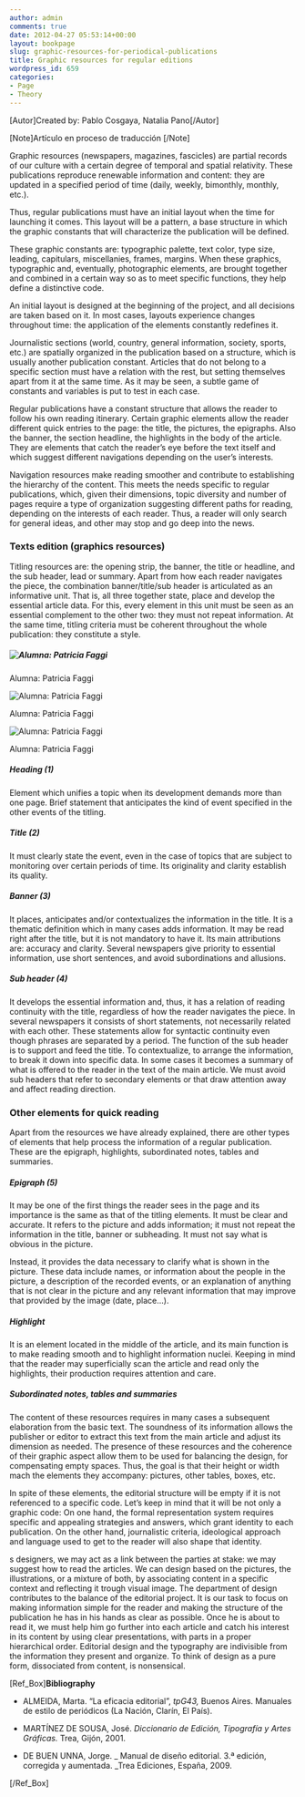```yaml
---
author: admin
comments: true
date: 2012-04-27 05:53:14+00:00
layout: bookpage
slug: graphic-resources-for-periodical-publications
title: Graphic resources for regular editions
wordpress_id: 659
categories:
- Page
- Theory
---
```


[Autor]Created by: Pablo Cosgaya, Natalia Pano[/Autor]

[Note]Artículo en proceso de traducción [/Note]

Graphic resources (newspapers, magazines, fascicles) are partial records of our culture with a certain degree of temporal and spatial relativity. These publications reproduce renewable information and content: they are updated in a specified period of time (daily, weekly, bimonthly, monthly, etc.).

Thus, regular publications must have an initial layout when the time for launching it comes. This layout will be a pattern, a base structure in which the graphic constants that will characterize the publication will be defined.

These graphic constants are: typographic palette, text color, type size, leading, capitulars, miscellanies, frames, margins. When these graphics, typographic and, eventually, photographic elements, are brought together and combined in a certain way so as to meet specific functions, they help define a distinctive code.

An initial layout is designed at the beginning of the project, and all decisions are taken based on it. In most cases, layouts experience changes throughout time: the application of the elements constantly redefines it.

Journalistic sections (world, country, general information, society, sports, etc.) are spatially organized in the publication based on a structure, which is usually another publication constant. Articles that do not belong to a specific section must have a relation with the rest, but setting themselves apart from it at the same time. As it may be seen, a subtle game of constants and variables is put to test in each case.

Regular publications have a constant structure that allows the reader to follow his own reading itinerary. Certain graphic elements allow the reader different quick entries to the page: the title, the pictures, the epigraphs. Also the banner, the section headline, the highlights in the body of the article. They are elements that catch the reader’s eye before the text itself and which suggest different navigations depending on the user’s interests.

Navigation resources make reading smoother and contribute to establishing the hierarchy of the content. This meets the needs specific to regular publications, which, given their dimensions, topic diversity and number of pages require a type of organization suggesting different paths for reading, depending on the interests of each reader. Thus, a reader will only search for general ideas, and other may stop and go deep into the news.


### Texts edition (graphics resources)


Titling resources are: the opening strip, the banner, the title or headline, and the sub header, lead or summary. Apart from how each reader navigates the piece, the combination banner/title/sub header is articulated as an informative unit. That is, all three together state, place and develop the essential article data. For this, every element in this unit must be seen as an essential complement to the other two: they must not repeat information. At the same time, titling criteria must be coherent throughout the whole publication: they constitute a style.


##### ![Alumna: Patricia Faggi](/en-US/images/T06B-T06B-partesdeldiario01_faggi.jpg)

Alumna: Patricia Faggi

![Alumna: Patricia Faggi](/en-US/images/T06B-T06B-partesdeldiario02_faggi1.jpg)

Alumna: Patricia Faggi

![Alumna: Patricia Faggi](/en-US/images/T06B-T06B-partesdeldiario03_faggi1.jpg)

Alumna: Patricia Faggi





##### Heading (1)


Element which unifies a topic when its development demands more than one page. Brief statement that anticipates the kind of event specified in the other events of the titling.


##### Title (2)


It must clearly state the event, even in the case of topics that are subject to monitoring over certain periods of time. Its originality and clarity establish its quality.


##### Banner (3)


It places, anticipates and/or contextualizes the information in the title. It is a thematic definition which in many cases adds information. It may be read right after the title, but it is not mandatory to have it. Its main attributions are: accuracy and clarity. Several newspapers give priority to essential information, use short sentences, and avoid subordinations and allusions.


##### Sub header (4)


It develops the essential information and, thus, it has a relation of reading continuity with the title, regardless of how the reader navigates the piece. In several newspapers it consists of short statements, not necessarily related with each other. These statements allow for syntactic continuity even though phrases are separated by a period. The function of the sub header is to support and feed the title. To contextualize, to arrange the information, to break it down into specific data. In some cases it becomes a summary of what is offered to the reader in the text of the main article. We must avoid sub headers that refer to secondary elements or that draw attention away and affect reading direction.


### Other elements for quick reading


Apart from the resources we have already explained, there are other types of elements that help process the information of a regular publication. These are the epigraph, highlights, subordinated notes, tables and summaries.


##### Epigraph (5)


It may be one of the first things the reader sees in the page and its importance is the same as that of the titling elements. It must be clear and accurate. It refers to the picture and adds information; it must not repeat the information in the title, banner or subheading. It must not say what is obvious in the picture.

Instead, it provides the data necessary to clarify what is shown in the picture. These data include names, or information about the people in the picture, a description of the recorded events, or an explanation of anything that is not clear in the picture and any relevant information that may improve that provided by the image (date, place...).


##### Highlight


It is an element located in the middle of the article, and its main function is to make reading smooth and to highlight information nuclei. Keeping in mind that the reader may superficially scan the article and read only the highlights, their production requires attention and care.


##### Subordinated notes, tables and summaries


The content of these resources requires in many cases a subsequent elaboration from the basic text. The soundness of its information allows the publisher or editor to extract this text from the main article and adjust its dimension as needed. The presence of these resources and the coherence of their graphic aspect allow them to be used for balancing the design, for compensating empty spaces. Thus, the goal is that their height or width mach the elements they accompany: pictures, other tables, boxes, etc.

In spite of these elements, the editorial structure will be empty if it is not referenced to a specific code. Let’s keep in mind that it will be not only a graphic code: On one hand, the formal representation system requires specific and appealing strategies and answers, which grant identity to each publication. On the other hand, journalistic criteria, ideological approach and language used to get to the reader will also shape that identity.

s designers, we may act as a link between the parties at stake: we may suggest how to read the articles. We can design based on the pictures, the illustrations, or a mixture of both, by associating content in a specific context and reflecting it trough visual image. The department of design contributes to the balance of the editorial project. It is our task to focus on making information simple for the reader and making the structure of the publication he has in his hands as clear as possible. Once he is about to read it, we must help him go further into each article and catch his interest in its content by using clear presentations, with parts in a proper hierarchical order. Editorial design and the typography are indivisible from the information they present and organize. To think of design as a pure form, dissociated from content, is nonsensical.

[Ref_Box]**Bibliography**



	
  * ALMEIDA, Marta. “La eficacia editorial”, _tpG43,_ Buenos Aires. Manuales de estilo de periódicos (La Nación, Clarín, El País).

	
  * MARTÍNEZ DE SOUSA, José. _Diccionario de Edición, Tipografía y Artes Gráficas._ Trea, Gijón, 2001.

	
  * DE BUEN UNNA, Jorge. _ Manual de diseño editorial. 3.ª edición, corregida y aumentada. _Trea Ediciones, España, 2009.


[/Ref_Box]
